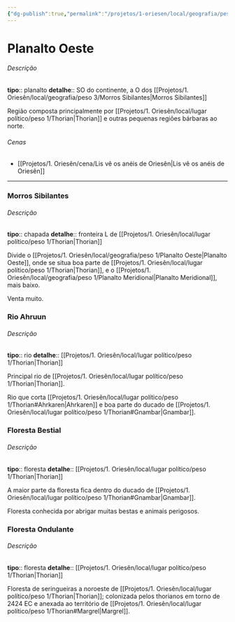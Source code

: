 ```yaml
---
{"dg-publish":true,"permalink":"/projetos/1-oriesen/local/geografia/peso-1/planalto-oeste/"}
---
```



# Planalto Oeste

###### Descrição
**tipo**:: planalto
**detalhe**:: SO do continente, a O dos [[Projetos/1. Oriesên/local/geografia/peso 3/Morros Sibilantes|Morros Sibilantes]]

Região composta principalmente por [[Projetos/1. Oriesên/local/lugar político/peso 1/Thorian|Thorian]] e outras pequenas regiões bárbaras ao norte.


###### Cenas
- [[Projetos/1. Oriesên/cena/Lis vê os anéis de Oriesên|Lis vê os anéis de Oriesên]]



---
### Morros Sibilantes

<div class="transclusion internal-embed is-loaded"><div class="markdown-embed">



###### Descrição
**tipo**:: chapada
**detalhe**:: fronteira L de [[Projetos/1. Oriesên/local/lugar político/peso 1/Thorian|Thorian]]

Divide o [[Projetos/1. Oriesên/local/geografia/peso 1/Planalto Oeste|Planalto Oeste]], onde se situa boa parte de [[Projetos/1. Oriesên/local/lugar político/peso 1/Thorian|Thorian]], e o [[Projetos/1. Oriesên/local/geografia/peso 1/Planalto Meridional|Planalto Meridional]], mais baixo.

Venta muito.



</div></div>



### Rio Ahruun

<div class="transclusion internal-embed is-loaded"><div class="markdown-embed">



###### Descrição
**tipo**:: rio
**detalhe**:: [[Projetos/1. Oriesên/local/lugar político/peso 1/Thorian|Thorian]]

Principal rio de [[Projetos/1. Oriesên/local/lugar político/peso 1/Thorian|Thorian]].

Rio que corta [[Projetos/1. Oriesên/local/lugar político/peso 1/Thorian#Ahrkaren|Ahrkaren]] e boa parte do ducado de [[Projetos/1. Oriesên/local/lugar político/peso 1/Thorian#Gnambar|Gnambar]].



</div></div>



### Floresta Bestial

<div class="transclusion internal-embed is-loaded"><div class="markdown-embed">



###### Descrição
**tipo**:: floresta
**detalhe**:: [[Projetos/1. Oriesên/local/lugar político/peso 1/Thorian|Thorian]]

A maior parte da floresta fica dentro do ducado de [[Projetos/1. Oriesên/local/lugar político/peso 1/Thorian#Gnambar|Gnambar]].

Floresta conhecida por abrigar muitas bestas e animais perigosos.



</div></div>



### Floresta Ondulante

<div class="transclusion internal-embed is-loaded"><div class="markdown-embed">



###### Descrição
**tipo**:: floresta
**detalhe**:: [[Projetos/1. Oriesên/local/lugar político/peso 1/Thorian|Thorian]]

Floresta de seringueiras a noroeste de [[Projetos/1. Oriesên/local/lugar político/peso 1/Thorian|Thorian]]; colonizada pelos thorianos em torno de 2424 EC e anexada ao território de [[Projetos/1. Oriesên/local/lugar político/peso 1/Thorian#Margrel|Margrel]].



</div></div>
